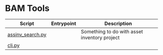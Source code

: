 <a name="top"></a>
# BAM Tools

|Script|Entrypoint|Description|
|---|---|---|
|[assinv_search.py](#assinv_search)||Something to do with asset inventory project|
|[cli.py](#cli)|
